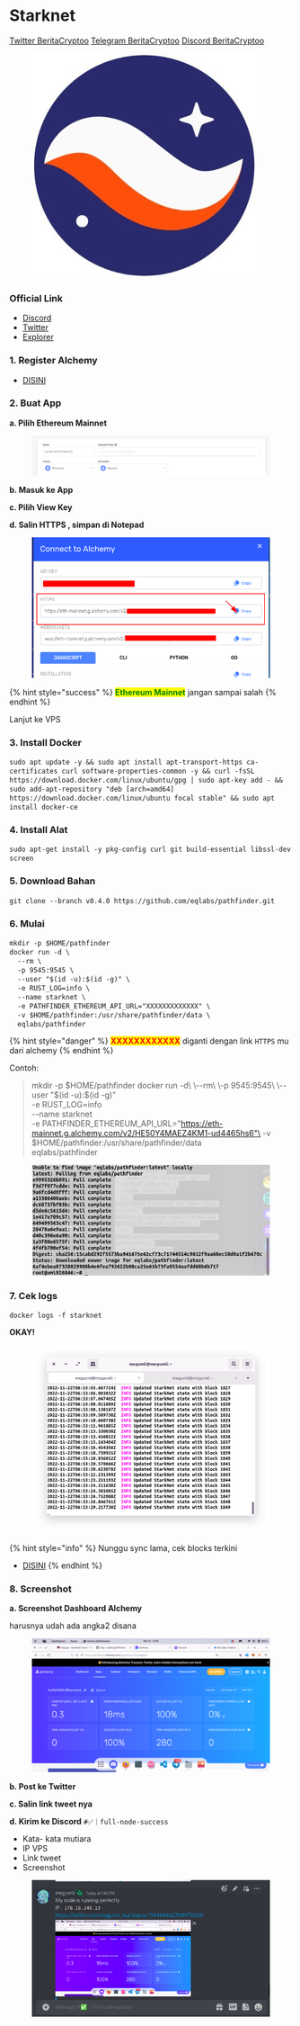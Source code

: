 # Starknet

​[​<img src="https://user-images.githubusercontent.com/108946833/184274157-08210464-fa03-493d-b01c-2420c67a524f.jpg" alt="" data-size="line">​](https://user-images.githubusercontent.com/108946833/184274157-08210464-fa03-493d-b01c-2420c67a524f.jpg) [Twitter BeritaCryptoo](https://twitter.com/BeritaCryptoo) [​<img src="https://user-images.githubusercontent.com/50621007/183283867-56b4d69f-bc6e-4939-b00a-72aa019d1aea.png" alt="" data-size="line">​](https://user-images.githubusercontent.com/50621007/183283867-56b4d69f-bc6e-4939-b00a-72aa019d1aea.png) [Telegram BeritaCryptoo](https://t.me/BeritaCryptoo) [​<img src="https://user-images.githubusercontent.com/108946833/201040868-61a5cfb9-f39e-4fd1-a3a6-2c15c1b47424.png" alt="" data-size="line">​](https://user-images.githubusercontent.com/108946833/201040868-61a5cfb9-f39e-4fd1-a3a6-2c15c1b47424.png) [Discord BeritaCryptoo](https://discord.gg/beritacryptoonode)​

<figure><img src=".gitbook/assets/STRAKNNNN.jpg" alt=""><figcaption></figcaption></figure>

### Official Link

* [Discord](http://starknet.io/discord)
* [Twitter](https://twitter.com/StarkWareLtd)
* [Explorer](https://voyager.online/)

### 1. Register Alchemy

* [DISINI](https://alchemy.com/?r=8d1e5ee5ec1f9c0c)

### 2. Buat App&#x20;

**a. Pilih Ethereum Mainnet**

<figure><img src=".gitbook/assets/alchemy mainnrt.png" alt=""><figcaption></figcaption></figure>

**b. Masuk ke App**

**c. Pilih View Key**

**d. Salin HTTPS , simpan di Notepad**

<figure><img src=".gitbook/assets/Salin ini.png" alt=""><figcaption></figcaption></figure>

{% hint style="success" %}
<mark style="color:green;">**Ethereum Mainnet**</mark> jangan sampai salah
{% endhint %}

Lanjut ke VPS

### 3. Install Docker

```
sudo apt update -y && sudo apt install apt-transport-https ca-certificates curl software-properties-common -y && curl -fsSL https://download.docker.com/linux/ubuntu/gpg | sudo apt-key add - && sudo add-apt-repository "deb [arch=amd64] https://download.docker.com/linux/ubuntu focal stable" && sudo apt install docker-ce
```

### 4. Install Alat

```
sudo apt-get install -y pkg-config curl git build-essential libssl-dev screen
```

### 5. Download Bahan

```
git clone --branch v0.4.0 https://github.com/eqlabs/pathfinder.git
```

### 6. Mulai

```
mkdir -p $HOME/pathfinder
docker run -d \
  --rm \
  -p 9545:9545 \
  --user "$(id -u):$(id -g)" \
  -e RUST_LOG=info \
  --name starknet \
  -e PATHFINDER_ETHEREUM_API_URL="XXXXXXXXXXXXX" \
  -v $HOME/pathfinder:/usr/share/pathfinder/data \
  eqlabs/pathfinder
```

{% hint style="danger" %}
<mark style="color:red;">**XXXXXXXXXXXX**</mark>  diganti dengan link `HTTPS` mu dari alchemy
{% endhint %}

Contoh:

> mkdir -p $HOME/pathfinder docker run -d\
> \--rm\
> \-p 9545:9545\
> \--user "$(id -u):$(id -g)"\
> \-e RUST\_LOG=info\
> \--name starknet\
> \-e PATHFINDER\_ETHEREUM\_API\_URL="https://eth-mainnet.g.alchemy.com/v2/HE50Y4MAEZ4KM1-ud4465hs6"\
> \-v $HOME/pathfinder:/usr/share/pathfinder/data\
> eqlabs/pathfinder

<figure><img src=".gitbook/assets/WOKE.png" alt=""><figcaption></figcaption></figure>

### 7. Cek logs

```
docker logs -f starknet
```

**OKAY!**

<figure><img src=".gitbook/assets/Screenshot from 2022-11-22 13-53-29.png" alt=""><figcaption></figcaption></figure>

{% hint style="info" %}
Nunggu sync lama, cek blocks terkini

* [DISINI](https://voyager.online/)
{% endhint %}

### 8. Screenshot

**a. Screenshot Dashboard Alchemy**

harusnya udah ada angka2 disana

<figure><img src=".gitbook/assets/Screenshot from 2022-11-22 13-43-04.png" alt=""><figcaption></figcaption></figure>

**b. Post ke Twitter**

**c. Salin link tweet nya**

**d. Kirim ke Discord** `#✅｜full-node-success`

* Kata- kata mutiara
* IP VPS
* Link tweet
* Screenshot

<figure><img src=".gitbook/assets/2022-11-22_13-45.png" alt=""><figcaption></figcaption></figure>
